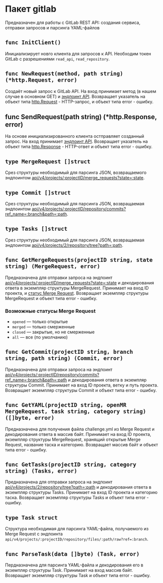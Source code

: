 # Пакет gitlab
Предназначен для работы с GitLab REST API: создания сервиса, отправки запросов и парсинга YAML-файлов

## `func InitClient()`
Инициализирует новго клиента для запросов к API. Необходим токен GitLab с разрешениями `read_api`, `read_repository`. 
## `func NewRequest(method, path string) (*http.Request, error)`
Создаёт новый запрос к GitLab API. На вход принимает метод (в нашем случае в основном GET) и [эндпоинт API](https://docs.gitlab.com/api/rest/). Возвращает указатель на объект типа [http.Request](https://pkg.go.dev/net/http#Request) - HTTP-запрос, и объект типа error - ошибку.
## func SendRequest(path string) (*http.Response, error)
На основе инициализированного клиента остправляет созданный запрос. На вход принимает [эндпоинт API](https://docs.gitlab.com/api/rest/). Возвращает указатель на объект типа [http.Response](https://pkg.go.dev/net/http#Response) - HTTP-ответ и объект типа error - ошибку.

## `type MergeRequest []struct`
Срез структуры необходимый для парсинга JSON, возвращаемого эндпоинтом [api/v4/projects/:projectID/merge_requests?state=:state](https://docs.gitlab.com/api/merge_requests/).
## `type Commit []struct`
Срез структуры необходимый для парсинга JSON, возвращаемая эндпоинтом [api/v4/projects/:projectID/repository/commits?ref_name=:branch&path=:path](https://docs.gitlab.com/api/commits/).
## `type Tasks []struct`
Срез структуры необходимый для парсинга JSON, возвращаемая эндпоинтом [api/v4/projects/2/repository/tree?path=:path](https://docs.gitlab.com/api/repositories/).

## `func GetMergeRequests(projectID string, state string) (MergeRequest, error)`
Предназначена для отправки запроса на эндпоинт [api/v4/projects/:projectID/merge_requests?state=:state](https://docs.gitlab.com/api/merge_requests/) и декодирования ответа в экземпляр структуры MergeRequest. Принимает на вход ID проекта, и [статус Merge Request](https://docs.gitlab.com/api/merge_requests/). Возвращает экземпляр структуры MergeRequest и объект типа error - ошибку.
### Возможные статусы Merge Request
- `opened` — только открытые
- `merged` — только смерженные
- `closed` — закрытые, но не смерженные
- `all` — все (по умолчанию)
## `func GetCommit(projectID string, branch string, path string) (Commit, error)`
Предназначена для отправки запроса на эндпоинт [api/v4/projects/:projectID/repository/commits?ref_name=:branch&path=:path](https://docs.gitlab.com/api/commits/) и декодирования ответа в экземпляр структуры Commit. Принимает на вход ID проекта, ветку и путь проекта. Возвращает экземпляр структуры Commit и объект типа error - ошибку.
## `func GetYAML(projectID string, openMR MergeRequest, task string, category string) ([]byte, error)`
Предназначена для получения файла challenge.yml из Merge Request и декодирования ответа в массив байт. Принимает на вход ID проекта, экземпляр структуры MergeRequest, хранящий открытые Merge Request, название таска и категорию. Возвращает массив байт и объект типа error - ошибку.
## `func GetTasks(projectID string, category string) (Tasks, error)`
Предназначена для отправки запроса на эндпоинт [api/v4/projects/2/repository/tree?path=:path](https://docs.gitlab.com/api/repositories/) и декодирования ответа в экземпляр структуры Tasks. Принимает на вход ID проекта и категорию таска. Возвращает экземпляр структуры Tasks и объект типа error - ошибку.

## `type Task struct`
Структура необходимая для парсинга YAML-файла, получаемого из Merge Request с эндпоинта `api/v4/projects/:projectID/repository/files/:path/raw?ref=:branch`.
## `func ParseTask(data []byte) (Task, error)`
Пердназначена для парсинга YAML-файла и декодирования его в экземпляр структуры Task. Принимает на вход массив байт. Возвращает экземпляр структуры Task и объект типа error - ошибку.